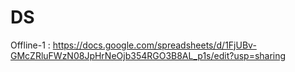 # DS
Offline-1 : https://docs.google.com/spreadsheets/d/1FjUBv-GMcZRluFWzN08JpHrNeOjb354RGO3B8AL_p1s/edit?usp=sharing
